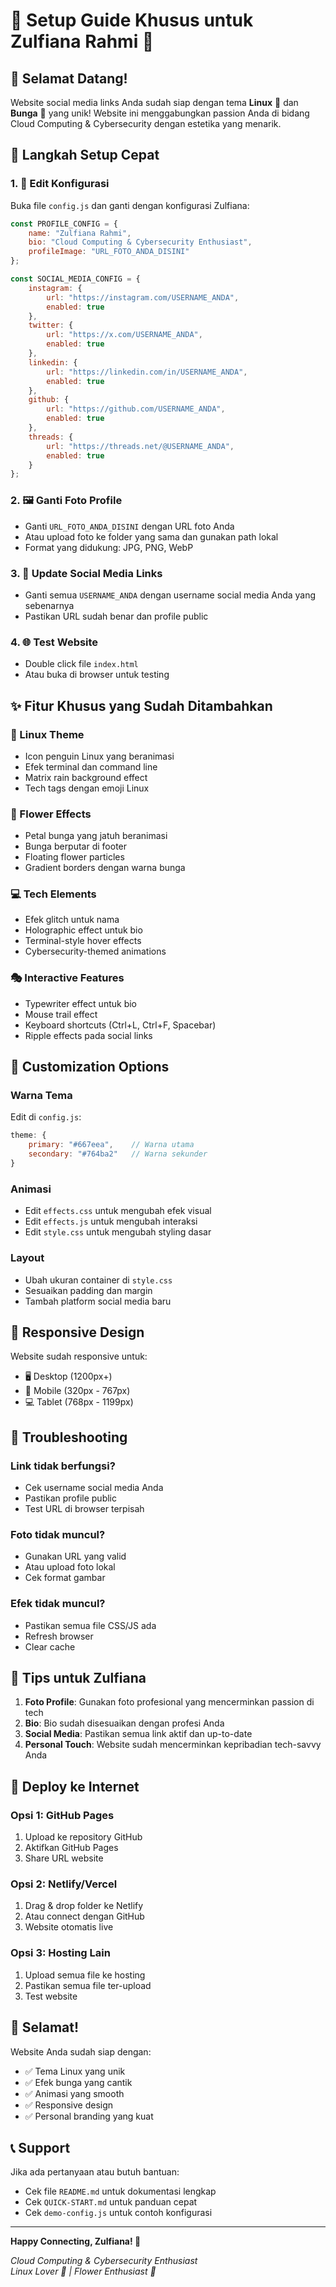 # 🌸 Setup Guide Khusus untuk Zulfiana Rahmi 🐧

## 🎯 Selamat Datang!

Website social media links Anda sudah siap dengan tema **Linux** 🐧 dan **Bunga** 🌸 yang unik! Website ini menggabungkan passion Anda di bidang Cloud Computing & Cybersecurity dengan estetika yang menarik.

## 🚀 Langkah Setup Cepat

### 1. 📝 Edit Konfigurasi
Buka file `config.js` dan ganti dengan konfigurasi Zulfiana:

```javascript
const PROFILE_CONFIG = {
    name: "Zulfiana Rahmi",
    bio: "Cloud Computing & Cybersecurity Enthusiast",
    profileImage: "URL_FOTO_ANDA_DISINI"
};

const SOCIAL_MEDIA_CONFIG = {
    instagram: {
        url: "https://instagram.com/USERNAME_ANDA",
        enabled: true
    },
    twitter: {
        url: "https://x.com/USERNAME_ANDA",
        enabled: true
    },
    linkedin: {
        url: "https://linkedin.com/in/USERNAME_ANDA",
        enabled: true
    },
    github: {
        url: "https://github.com/USERNAME_ANDA",
        enabled: true
    },
    threads: {
        url: "https://threads.net/@USERNAME_ANDA",
        enabled: true
    }
};
```

### 2. 🖼️ Ganti Foto Profile
- Ganti `URL_FOTO_ANDA_DISINI` dengan URL foto Anda
- Atau upload foto ke folder yang sama dan gunakan path lokal
- Format yang didukung: JPG, PNG, WebP

### 3. 🔗 Update Social Media Links
- Ganti semua `USERNAME_ANDA` dengan username social media Anda yang sebenarnya
- Pastikan URL sudah benar dan profile public

### 4. 🌐 Test Website
- Double click file `index.html`
- Atau buka di browser untuk testing

## ✨ Fitur Khusus yang Sudah Ditambahkan

### 🐧 Linux Theme
- Icon penguin Linux yang beranimasi
- Efek terminal dan command line
- Matrix rain background effect
- Tech tags dengan emoji Linux

### 🌸 Flower Effects
- Petal bunga yang jatuh beranimasi
- Bunga berputar di footer
- Floating flower particles
- Gradient borders dengan warna bunga

### 💻 Tech Elements
- Efek glitch untuk nama
- Holographic effect untuk bio
- Terminal-style hover effects
- Cybersecurity-themed animations

### 🎭 Interactive Features
- Typewriter effect untuk bio
- Mouse trail effect
- Keyboard shortcuts (Ctrl+L, Ctrl+F, Spacebar)
- Ripple effects pada social links

## 🎨 Customization Options

### Warna Tema
Edit di `config.js`:
```javascript
theme: {
    primary: "#667eea",    // Warna utama
    secondary: "#764ba2"   // Warna sekunder
}
```

### Animasi
- Edit `effects.css` untuk mengubah efek visual
- Edit `effects.js` untuk mengubah interaksi
- Edit `style.css` untuk mengubah styling dasar

### Layout
- Ubah ukuran container di `style.css`
- Sesuaikan padding dan margin
- Tambah platform social media baru

## 📱 Responsive Design

Website sudah responsive untuk:
- 🖥️ Desktop (1200px+)
- 📱 Mobile (320px - 767px)
- 💻 Tablet (768px - 1199px)

## 🔧 Troubleshooting

### Link tidak berfungsi?
- Cek username social media Anda
- Pastikan profile public
- Test URL di browser terpisah

### Foto tidak muncul?
- Gunakan URL yang valid
- Atau upload foto lokal
- Cek format gambar

### Efek tidak muncul?
- Pastikan semua file CSS/JS ada
- Refresh browser
- Clear cache

## 🌟 Tips untuk Zulfiana

1. **Foto Profile**: Gunakan foto profesional yang mencerminkan passion di tech
2. **Bio**: Bio sudah disesuaikan dengan profesi Anda
3. **Social Media**: Pastikan semua link aktif dan up-to-date
4. **Personal Touch**: Website sudah mencerminkan kepribadian tech-savvy Anda

## 🚀 Deploy ke Internet

### Opsi 1: GitHub Pages
1. Upload ke repository GitHub
2. Aktifkan GitHub Pages
3. Share URL website

### Opsi 2: Netlify/Vercel
1. Drag & drop folder ke Netlify
2. Atau connect dengan GitHub
3. Website otomatis live

### Opsi 3: Hosting Lain
1. Upload semua file ke hosting
2. Pastikan semua file ter-upload
3. Test website

## 🎉 Selamat!

Website Anda sudah siap dengan:
- ✅ Tema Linux yang unik
- ✅ Efek bunga yang cantik
- ✅ Animasi yang smooth
- ✅ Responsive design
- ✅ Personal branding yang kuat

## 📞 Support

Jika ada pertanyaan atau butuh bantuan:
- Cek file `README.md` untuk dokumentasi lengkap
- Cek `QUICK-START.md` untuk panduan cepat
- Cek `demo-config.js` untuk contoh konfigurasi

---

**Happy Connecting, Zulfiana! 🚀**

*Cloud Computing & Cybersecurity Enthusiast*  
*Linux Lover 🐧 | Flower Enthusiast 🌸* 